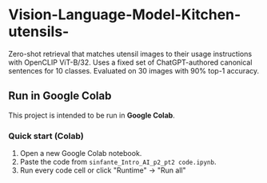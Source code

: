# Vision-Language-Model-Kitchen-utensils-

Zero-shot retrieval that matches utensil images to their usage instructions with OpenCLIP ViT-B/32. Uses a fixed set of ChatGPT-authored canonical sentences for 10 classes. Evaluated on 30 images with 90% top-1 accuracy.

## Run in Google Colab
This project is intended to be run in **Google Colab**.

### Quick start (Colab)
1. Open a new Google Colab notebook.
2. Paste the code from `sinfante_Intro_AI_p2_pt2 code.ipynb`.
3. Run every code cell or click "Runtime" -> "Run all"
